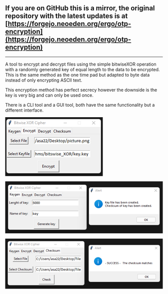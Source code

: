 ## If you are on GitHub this is a mirror, the original repository with the latest updates is at [https://forgejo.neoeden.org/ergo/otp-encryption](https://forgejo.neoeden.org/ergo/otp-encryption)
---

A tool to encrypt and decrypt files using the simple bitwiseXOR operation with a randomly generated key of equal length to the data to be encrypted. This is the same method as the one time pad but adapted to byte data instead of only encrypting ASCII text.

This encryption method has perfect secrecy however the downside is the key is very big and can only be used once.

There is a CLI tool and a GUI tool, both have the same functionality but a different interface.

![Image1](/image2.png)

![Image2](/image1.png)

![Image3](/image3.png)
